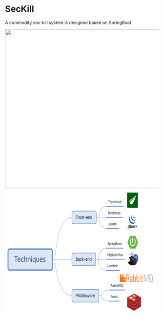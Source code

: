 # SecKill
A commodity sec-kill system is designed based on SpringBoot

<img src="https://github.com/Larry-Wendy/SecKill/blob/main/gif/1-min.gif" width="700" height="520"/>

<img src="https://github.com/Larry-Wendy/SecKill/blob/main/gif/tech.png" width="700" height="410"/>
